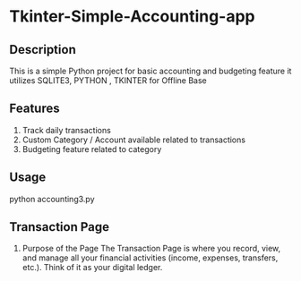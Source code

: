# Tkinter-Simple-Accounting-app

## Description
This is a simple Python project for basic accounting and budgeting feature
it utilizes SQLITE3, PYTHON , TKINTER for Offline Base

## Features
1. Track daily transactions 
2. Custom Category / Account available related to transactions
3. Budgeting feature related to category

## Usage
python accounting3.py

## Transaction Page
1. Purpose of the Page
    The Transaction Page is where you record, view, and manage all your financial activities (income, expenses, transfers, etc.). Think of it as your digital ledger.




